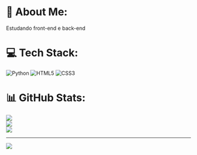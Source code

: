 # 💫 About Me:
Estudando front-end e back-end


# 💻 Tech Stack:
![Python](https://img.shields.io/badge/python-3670A0?style=flat&logo=python&logoColor=ffdd54) ![HTML5](https://img.shields.io/badge/html5-%23E34F26.svg?style=flat&logo=html5&logoColor=white) ![CSS3](https://img.shields.io/badge/css3-%231572B6.svg?style=flat&logo=css3&logoColor=white)
# 📊 GitHub Stats:
![](https://github-readme-stats.vercel.app/api?username=lucasscarmona&theme=ayu-mirage&hide_border=true&include_all_commits=false&count_private=false)<br/>
![](https://github-readme-streak-stats.herokuapp.com/?user=lucasscarmona&theme=ayu-mirage&hide_border=true)<br/>
![](https://github-readme-stats.vercel.app/api/top-langs/?username=lucasscarmona&theme=ayu-mirage&hide_border=true&include_all_commits=false&count_private=false&layout=compact)

---
[![](https://visitcount.itsvg.in/api?id=lucasscarmona&icon=6&color=0)](https://visitcount.itsvg.in)

<!-- Proudly created with GPRM ( https://gprm.itsvg.in ) -->